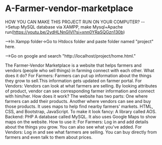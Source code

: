# A-Farmer-vendor-marketplace
HOW YOU CAN MAKE THIS PROJECT RUN ON YOUR COMPUTER?
-->Setup MySQL database via XAMPP, make Mysql+Apache run(https://youtu.be/2ydHLNnGIVI?si=xnn0YRaSQGzn130b)

-->In Xampp folder->Go to Htdocs folder and paste folder named "project" here.

-->Go on google and search "http://localhost/project/home.html."

The Farmer-Vendor Marketplace is a website that helps farmers and vendors (people who sell things) in farming connect with each other.
What does it do?
For Farmers:
Farmers can put up information about the things they grow to sell.This information gets updated on farmer portal.
For Vendors:
Vendors can look at what farmers are selling. By looking attributes of product, vendor can see corresponding farmer information and connect with him/her.
How does it work?
The website has two parts:
One where farmers can add their products.
Another where vendors can see and buy those products.
It uses maps to help find nearby farmers' markets.
 HTML, CSS, and Bootstrap, JavaScript.
To make it look fancy: A library called AOS.
Backend: PHP
 A database called MySQL.
It also uses Google Maps to show maps on the website.
How to use it:
For Farmers:
Log in and add details about the things you grow.
You can also see what you've added.
For Vendors:
Log in and see what farmers are selling.
You can buy directly from farmers and even talk to them about prices.
